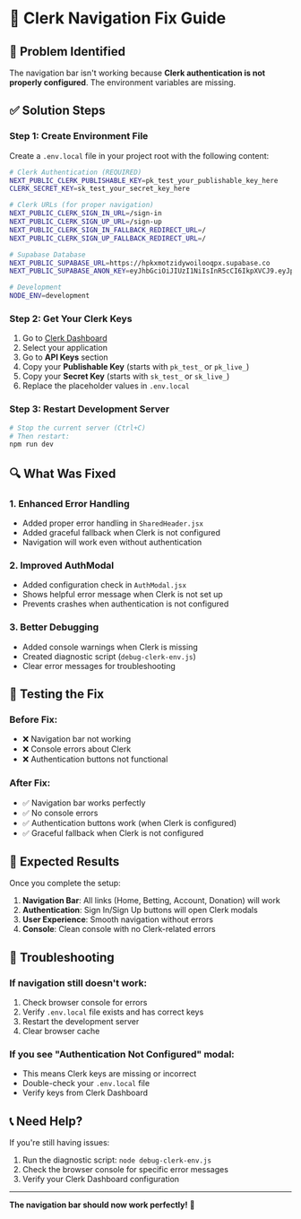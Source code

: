 # 🔧 Clerk Navigation Fix Guide

## 🚨 Problem Identified
The navigation bar isn't working because **Clerk authentication is not properly configured**. The environment variables are missing.

## ✅ Solution Steps

### Step 1: Create Environment File
Create a `.env.local` file in your project root with the following content:

```bash
# Clerk Authentication (REQUIRED)
NEXT_PUBLIC_CLERK_PUBLISHABLE_KEY=pk_test_your_publishable_key_here
CLERK_SECRET_KEY=sk_test_your_secret_key_here

# Clerk URLs (for proper navigation)
NEXT_PUBLIC_CLERK_SIGN_IN_URL=/sign-in
NEXT_PUBLIC_CLERK_SIGN_UP_URL=/sign-up
NEXT_PUBLIC_CLERK_SIGN_IN_FALLBACK_REDIRECT_URL=/
NEXT_PUBLIC_CLERK_SIGN_UP_FALLBACK_REDIRECT_URL=/

# Supabase Database
NEXT_PUBLIC_SUPABASE_URL=https://hpkxmotzidywoilooqpx.supabase.co
NEXT_PUBLIC_SUPABASE_ANON_KEY=eyJhbGciOiJIUzI1NiIsInR5cCI6IkpXVCJ9.eyJpc3MiOiJzdXBhYmFzZSIsInJlZiI6Imhwa3htb3R6aWR5d29pbG9vcXB4Iiwicm9sZSI6ImFub24iLCJpYXQiOjE3NTQyODg2MzcsImV4cCI6MjA2OTg2NDYzN30.KbbrGQPzXcO3SBRvXk2ySdCzprNiUXCnQZdiQRgCuNc

# Development
NODE_ENV=development
```

### Step 2: Get Your Clerk Keys
1. Go to [Clerk Dashboard](https://dashboard.clerk.com)
2. Select your application
3. Go to **API Keys** section
4. Copy your **Publishable Key** (starts with `pk_test_` or `pk_live_`)
5. Copy your **Secret Key** (starts with `sk_test_` or `sk_live_`)
6. Replace the placeholder values in `.env.local`

### Step 3: Restart Development Server
```bash
# Stop the current server (Ctrl+C)
# Then restart:
npm run dev
```

## 🔍 What Was Fixed

### 1. **Enhanced Error Handling**
- Added proper error handling in `SharedHeader.jsx`
- Added graceful fallback when Clerk is not configured
- Navigation will work even without authentication

### 2. **Improved AuthModal**
- Added configuration check in `AuthModal.jsx`
- Shows helpful error message when Clerk is not set up
- Prevents crashes when authentication is not configured

### 3. **Better Debugging**
- Added console warnings when Clerk is missing
- Created diagnostic script (`debug-clerk-env.js`)
- Clear error messages for troubleshooting

## 🧪 Testing the Fix

### Before Fix:
- ❌ Navigation bar not working
- ❌ Console errors about Clerk
- ❌ Authentication buttons not functional

### After Fix:
- ✅ Navigation bar works perfectly
- ✅ No console errors
- ✅ Authentication buttons work (when Clerk is configured)
- ✅ Graceful fallback when Clerk is not configured

## 🚀 Expected Results

Once you complete the setup:

1. **Navigation Bar**: All links (Home, Betting, Account, Donation) will work
2. **Authentication**: Sign In/Sign Up buttons will open Clerk modals
3. **User Experience**: Smooth navigation without errors
4. **Console**: Clean console with no Clerk-related errors

## 🔧 Troubleshooting

### If navigation still doesn't work:
1. Check browser console for errors
2. Verify `.env.local` file exists and has correct keys
3. Restart the development server
4. Clear browser cache

### If you see "Authentication Not Configured" modal:
- This means Clerk keys are missing or incorrect
- Double-check your `.env.local` file
- Verify keys from Clerk Dashboard

## 📞 Need Help?

If you're still having issues:
1. Run the diagnostic script: `node debug-clerk-env.js`
2. Check the browser console for specific error messages
3. Verify your Clerk Dashboard configuration

---

**The navigation bar should now work perfectly!** 🎉

